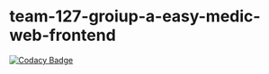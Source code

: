 # team-127-groiup-a-easy-medic-web-frontend

[![Codacy Badge](https://api.codacy.com/project/badge/Grade/9b5fc99b2f9a41aa87a3193f1ac2a747)](https://app.codacy.com/gh/BuildForSDGCohort2/team-127-groiup-a-easy-medic-web-frontend?utm_source=github.com&utm_medium=referral&utm_content=BuildForSDGCohort2/team-127-groiup-a-easy-medic-web-frontend&utm_campaign=Badge_Grade_Settings)